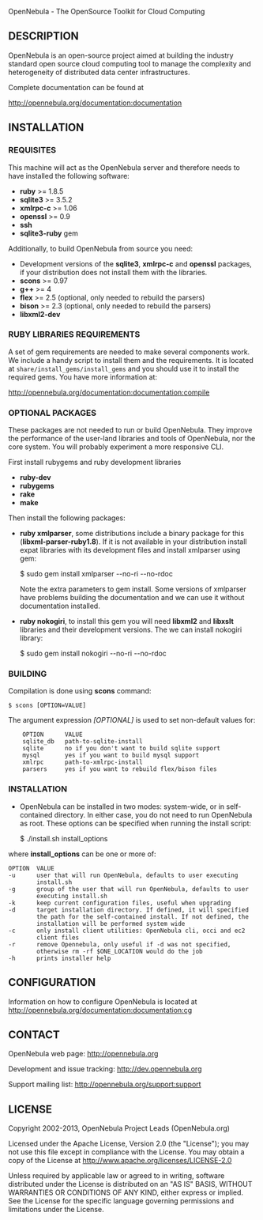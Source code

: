 
OpenNebula - The OpenSource Toolkit for Cloud Computing

## DESCRIPTION

OpenNebula is an open-source project aimed at building the industry standard
open source cloud computing tool to manage the complexity and heterogeneity of
distributed data center infrastructures.

Complete documentation can be found at

  http://opennebula.org/documentation:documentation

## INSTALLATION

### REQUISITES

This machine will act as the OpenNebula server and therefore needs to have
installed the following software:

* **ruby** >= 1.8.5
* **sqlite3** >= 3.5.2
* **xmlrpc-c** >= 1.06
* **openssl** >= 0.9
* **ssh**
* **sqlite3-ruby** gem

Additionally, to build OpenNebula from source you need:

* Development versions of the **sqlite3**, **xmlrpc-c** and **openssl**
  packages, if your distribution does not install them with the libraries.
* **scons** >= 0.97
* **g++** >= 4
* **flex** >= 2.5 (optional, only needed to rebuild the parsers)
* **bison** >= 2.3 (optional, only needed to rebuild the parsers)
* **libxml2-dev**

### RUBY LIBRARIES REQUIREMENTS

A set of gem requirements are needed to make several components work. We
include a handy script to install them and the requirements. It is located at
`share/install_gems/install_gems` and you should use it to install the
required gems. You have more information at:

  http://opennebula.org/documentation:documentation:compile

### OPTIONAL PACKAGES

These packages are not needed to run or build OpenNebula. They improve the
performance of the user-land libraries and tools of OpenNebula, nor the core
system. You will probably experiment a more responsive CLI.

First install rubygems and ruby development libraries

* **ruby-dev**
* **rubygems**
* **rake**
* **make**

Then install the following packages:

* **ruby xmlparser**, some distributions include a binary package for this
  (**libxml-parser-ruby1.8**). If it is not available in your distribution
  install expat libraries with its development files and install xmlparser
  using gem:
  
    $ sudo gem install xmlparser --no-ri --no-rdoc
    
  Note the extra parameters to gem install. Some versions of xmlparser have
  problems building the documentation and we can use it without documentation
  installed.
  
* **ruby nokogiri**, to install this gem you will need **libxml2** and
  **libxslt** libraries and their development versions. The we can install
  nokogiri library:
  
    $ sudo gem install nokogiri --no-ri --no-rdoc


### BUILDING

Compilation is done using **scons** command:

    $ scons [OPTION=VALUE]

The argument expression *[OPTIONAL]* is used to set non-default values for:

        OPTION      VALUE
        sqlite_db   path-to-sqlite-install
        sqlite      no if you don't want to build sqlite support
        mysql       yes if you want to build mysql support
        xmlrpc      path-to-xmlrpc-install
        parsers     yes if you want to rebuild flex/bison files
        

### INSTALLATION

* OpenNebula can be installed in two modes: system-wide, or in self-contained
  directory. In either case, you do not need to run OpenNebula as root. These
  options can be specified when running the install script:

    $ ./install.sh install_options
    
where **install_options** can be one or more of:
  
    OPTION  VALUE
    -u      user that will run OpenNebula, defaults to user executing
            install.sh
    -g      group of the user that will run OpenNebula, defaults to user
            executing install.sh
    -k      keep current configuration files, useful when upgrading
    -d      target installation directory. If defined, it will specified
            the path for the self-contained install. If not defined, the
            installation will be performed system wide
    -c      only install client utilities: OpenNebula cli, occi and ec2
            client files
    -r      remove Opennebula, only useful if -d was not specified,
            otherwise rm -rf $ONE_LOCATION would do the job
    -h      prints installer help


## CONFIGURATION

Information on how to configure OpenNebula is located at
http://opennebula.org/documentation:documentation:cg


## CONTACT

OpenNebula web page: http://opennebula.org

Development and issue tracking: http://dev.opennebula.org

Support mailing list: http://opennebula.org/support:support


## LICENSE

Copyright 2002-2013, OpenNebula Project Leads (OpenNebula.org)

Licensed under the Apache License, Version 2.0 (the "License"); you may
not use this file except in compliance with the License. You may obtain
a copy of the License at http://www.apache.org/licenses/LICENSE-2.0

Unless required by applicable law or agreed to in writing, software
distributed under the License is distributed on an "AS IS" BASIS,
WITHOUT WARRANTIES OR CONDITIONS OF ANY KIND, either express or implied.
See the License for the specific language governing permissions and
limitations under the License.


